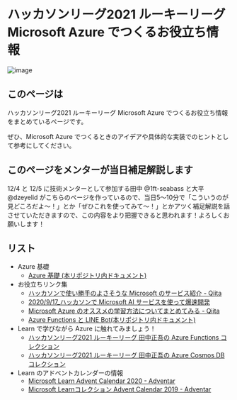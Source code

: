 # ハッカソンリーグ2021 ルーキーリーグ Microsoft Azure でつくるお役立ち情報

![image](https://i.gyazo.com/34a4a87d99d77194353b9bec81962428.png)

## このページは

ハッカソンリーグ2021 ルーキーリーグ Microsoft Azure でつくるお役立ち情報をまとめているページです。

ぜひ、Microsoft Azure でつくるときのアイデアや具体的な実装でのヒントとして参考にしてください。

## このページをメンターが当日補足解説します

12/4 と 12/5 に技術メンターとして参加する田中 @1ft-seabass と大平 @dzeyelid がこちらのページを作っているので、当日5～10分で「こういうのが見どころだよ～！」とか「ぜひこれを使ってみて～！」とかアツく補足解説を話させていただきますので、この内容をより把握できると思われます！よろしくお願いします！

## リスト

- Azure 基礎
  - [Azure 基礎 (本リポジトリ内ドキュメント)](./azure-fundamentals.md)
- お役立ちリンク集
  - [ハッカソンで使い勝手のよさそうな Microsoft のサービス紹介 \- Qiita](https://qiita.com/okazuki/items/b7a35278ecb1fd63a8c9)
  - [2020/9/17\_ハッカソンで Microsoft AI サービスを使って爆速開発](https://www.slideshare.net/chomado/2020917-microsoft-ai)
  - [Microsoft Azure のオススメの学習方法についてまとめてみる \- Qiita](https://qiita.com/nakazax/items/9311ed4b20d045c094d4)
  - [Azure Functions と LINE Bot(本リポジトリ内ドキュメント)](./knowledge-azure-function-with-line-bot.md)
- Learn で学びながら Azure に触れてみましょう！
  - [ハッカソンリーグ2021 ルーキーリーグ 田中正吾の Azure Functions コレクション](https://docs.microsoft.com/ja-jp/users/tseigo/collections/zkmrf47me0nozg)
  - [ハッカソンリーグ2021 ルーキーリーグ 田中正吾の Azure Cosmos DB コレクション](https://docs.microsoft.com/ja-jp/users/tseigo/collections/5dmei3m2qy583n)
- Learn のアドベントカレンダーの情報
  - [Microsoft Learn Advent Calendar 2020 \- Adventar](https://adventar.org/calendars/5090)
  - [Microsoft Learnコレクション Advent Calendar 2019 \- Adventar](https://adventar.org/calendars/4507)
